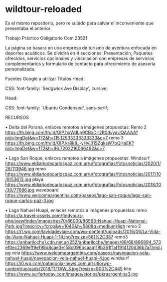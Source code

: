 # wildtour-reloaded
Es el mismo repositorio, pero re subido para salvar el inconveniente que presentaba el anterior

Trabajo Práctico Obligatorio
Com 23521

La página se basara en una empresa de turismo de aventura enfocada en deportes acuáticos. Se dividirá en 4 secciones: Presentación, Paquetes ofrecidos, servicios opcionales y vinculación con empresas de servicios complementarios y formulario de contacto para ofrecimiento de asesoría personalizada.

Fuentes Google a utilizar
Títulos
Head:
<link rel="preconnect" href="https://fonts.googleapis.com">
<link rel="preconnect" href="https://fonts.gstatic.com" crossorigin>
<link href="https://fonts.googleapis.com/css2?family=Sedgwick+Ave+Display&display=swap" rel="stylesheet">
CSS:
font-family: 'Sedgwick Ave Display', cursive;

Head:
<link rel="preconnect" href="https://fonts.googleapis.com">
<link rel="preconnect" href="https://fonts.gstatic.com" crossorigin>
<link href="https://fonts.googleapis.com/css2?family=Sedgwick+Ave+Display&family=Ubuntu+Condensed&display=swap" rel="stylesheet">
CSS:
font-family: 'Ubuntu Condensed', sans-serif;

RECURSOS

•	Delta del Paraná, enlaces remotos a imágenes propuestas:
Remo 2 
https://th.bing.com/th/id/OIP.hxWdLp9CBxDlr2R0dvyaUQAAAA?pid=ImgDet&w=172&h=115.12533333333333&c=7
remo 3
https://th.bing.com/th/id/OIP.kr8k8_-yHvi31SZgksW7bQHaEK?pid=ImgDet&w=172&h=96.7202216066482&c=7

•	Lago San Roque, enlaces remotos a imágenes propuestas:
Windsurf
https://www.eldiariodecarlospaz.com.ar/u/fotografias/fotosnoticias/2020/1/28/113946.jpg
remo
https://www.eldiariodecarlospaz.com.ar/u/fotografias/fotosnoticias/2017/10/9/53613.jpg
playa
https://www.eldiariodecarlospaz.com.ar/u/fotografias/fotosnoticias/2018/10/30/77686.jpg
waveboard
https://www.welcomeargentina.com/paseos/lago-san-roque/lago-san-roque-carlos-paz-3.jpg


•	Lago Nahuel Huapi, enlaces remotos a imágenes propuestas:
remo
https://a.travel-assets.com/findyours-php/viewfinder/images/res70/86000/86563-Nahuel-Huapi-National-Park.jpg?impolicy=fcrop&w=1040&h=580&q=mediumHigh
remo 2
https://i1.wp.com/lavidadeviaje.com/wp-content/uploads/2016/06/La-Vida-de-Viaje-Nahuel-Huapi-1-14.jpg?resize=581%2C387
remo3
https://anbariloche1.cdn.net.ar/252/anbariloche/images/88/68/886894_573ef0ec2369eff9ef98d8cae3e158c096bcaaa118b361f1af1914120d36b7a7/md.jpg
vela
https://www.welcomeargentina.com/paseos/navegacion-vela-nahuel-huapi/navegacion-vela-nahuel-huapi-4.jpg
windsurf
https://i0.wp.com/patagonia-news.com.ar/sitio/wp-content/uploads/2018/11/TAW_3.jpg?resize=800%2C445
kite
https://www.surfertoday.com/images/stories/pkraargentina3.jpg


